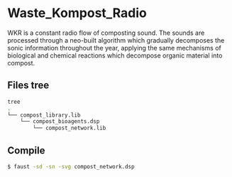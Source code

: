 # Waste_Kompost_Radio

WKR is a constant radio flow of composting sound. The sounds are processed through a neo-built algorithm which gradually decomposes the sonic information throughout the year, applying the same mechanisms of biological and chemical reactions which decompose organic material into compost.

## Files tree

```bash
tree
.
└── compost_library.lib
    └── compost_bioagents.dsp
        └── compost_network.lib
```

## Compile

```bash
$ faust -sd -sn -svg compost_network.dsp
```

